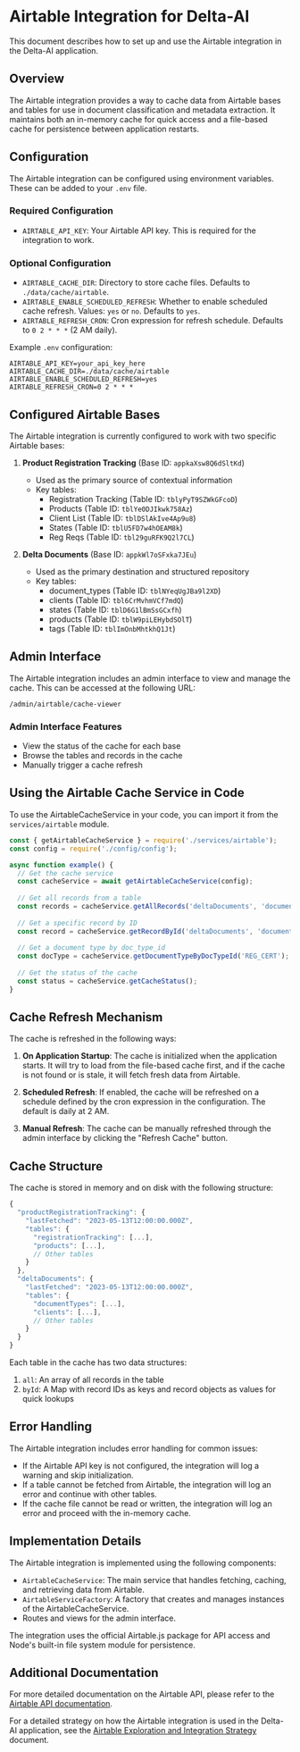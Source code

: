 # Airtable Integration for Delta-AI

This document describes how to set up and use the Airtable integration in the Delta-AI application.

## Overview

The Airtable integration provides a way to cache data from Airtable bases and tables for use in document classification and metadata extraction. It maintains both an in-memory cache for quick access and a file-based cache for persistence between application restarts.

## Configuration

The Airtable integration can be configured using environment variables. These can be added to your `.env` file.

### Required Configuration

- `AIRTABLE_API_KEY`: Your Airtable API key. This is required for the integration to work.

### Optional Configuration

- `AIRTABLE_CACHE_DIR`: Directory to store cache files. Defaults to `./data/cache/airtable`.
- `AIRTABLE_ENABLE_SCHEDULED_REFRESH`: Whether to enable scheduled cache refresh. Values: `yes` or `no`. Defaults to `yes`.
- `AIRTABLE_REFRESH_CRON`: Cron expression for refresh schedule. Defaults to `0 2 * * *` (2 AM daily).

Example `.env` configuration:

```
AIRTABLE_API_KEY=your_api_key_here
AIRTABLE_CACHE_DIR=./data/cache/airtable
AIRTABLE_ENABLE_SCHEDULED_REFRESH=yes
AIRTABLE_REFRESH_CRON=0 2 * * *
```

## Configured Airtable Bases

The Airtable integration is currently configured to work with two specific Airtable bases:

1. **Product Registration Tracking** (Base ID: `appkaXsw8Q6dSltKd`)
   - Used as the primary source of contextual information
   - Key tables:
     - Registration Tracking (Table ID: `tblyPyT9SZWkGFcoD`)
     - Products (Table ID: `tblYe0DJIkwk758Az`)
     - Client List (Table ID: `tblDSlAkIve4Ap9u8`)
     - States (Table ID: `tblU5FD7w4hOEAM8k`)
     - Reg Reqs (Table ID: `tbl29guRFK9Q2l7CL`)

2. **Delta Documents** (Base ID: `appkWl7oSFxka7JEu`)
   - Used as the primary destination and structured repository
   - Key tables:
     - document_types (Table ID: `tblNYeqUgJBa9l2XD`)
     - clients (Table ID: `tbl6CrMvhmVCf7mdQ`)
     - states (Table ID: `tblD6G1lBmSsGCxfh`)
     - products (Table ID: `tblW9piLEHybdSOlT`)
     - tags (Table ID: `tblImOnbMhtkhQ1Jt`)

## Admin Interface

The Airtable integration includes an admin interface to view and manage the cache. This can be accessed at the following URL:

```
/admin/airtable/cache-viewer
```

### Admin Interface Features

- View the status of the cache for each base
- Browse the tables and records in the cache
- Manually trigger a cache refresh

## Using the Airtable Cache Service in Code

To use the AirtableCacheService in your code, you can import it from the `services/airtable` module.

```javascript
const { getAirtableCacheService } = require('./services/airtable');
const config = require('./config/config');

async function example() {
  // Get the cache service
  const cacheService = await getAirtableCacheService(config);
  
  // Get all records from a table
  const records = cacheService.getAllRecords('deltaDocuments', 'documentTypes');
  
  // Get a specific record by ID
  const record = cacheService.getRecordById('deltaDocuments', 'documentTypes', 'recXXXXXXXXXXXXXX');
  
  // Get a document type by doc_type_id
  const docType = cacheService.getDocumentTypeByDocTypeId('REG_CERT');
  
  // Get the status of the cache
  const status = cacheService.getCacheStatus();
}
```

## Cache Refresh Mechanism

The cache is refreshed in the following ways:

1. **On Application Startup**: The cache is initialized when the application starts. It will try to load from the file-based cache first, and if the cache is not found or is stale, it will fetch fresh data from Airtable.

2. **Scheduled Refresh**: If enabled, the cache will be refreshed on a schedule defined by the cron expression in the configuration. The default is daily at 2 AM.

3. **Manual Refresh**: The cache can be manually refreshed through the admin interface by clicking the "Refresh Cache" button.

## Cache Structure

The cache is stored in memory and on disk with the following structure:

```javascript
{
  "productRegistrationTracking": {
    "lastFetched": "2023-05-13T12:00:00.000Z",
    "tables": {
      "registrationTracking": [...],
      "products": [...],
      // Other tables
    }
  },
  "deltaDocuments": {
    "lastFetched": "2023-05-13T12:00:00.000Z",
    "tables": {
      "documentTypes": [...],
      "clients": [...],
      // Other tables
    }
  }
}
```

Each table in the cache has two data structures:

1. `all`: An array of all records in the table
2. `byId`: A Map with record IDs as keys and record objects as values for quick lookups

## Error Handling

The Airtable integration includes error handling for common issues:

- If the Airtable API key is not configured, the integration will log a warning and skip initialization.
- If a table cannot be fetched from Airtable, the integration will log an error and continue with other tables.
- If the cache file cannot be read or written, the integration will log an error and proceed with the in-memory cache.

## Implementation Details

The Airtable integration is implemented using the following components:

- `AirtableCacheService`: The main service that handles fetching, caching, and retrieving data from Airtable.
- `AirtableServiceFactory`: A factory that creates and manages instances of the AirtableCacheService.
- Routes and views for the admin interface.

The integration uses the official Airtable.js package for API access and Node's built-in file system module for persistence.

## Additional Documentation

For more detailed documentation on the Airtable API, please refer to the [Airtable API documentation](https://airtable.com/developers/web/api/introduction).

For a detailed strategy on how the Airtable integration is used in the Delta-AI application, see the [Airtable Exploration and Integration Strategy](../planning/airtable_exploration_and_integration_strategy.md) document.